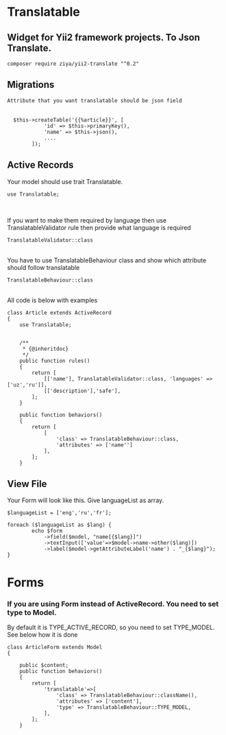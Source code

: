 # Translatable
## Widget for Yii2 framework projects. To Json Translate.
`composer require ziya/yii2-translate "^0.2"`

##  Migrations
`Attribute that you want translatable should be json field`
<br/>
<br/>
```
  $this->createTable('{{%article}}', [
            'id' => $this->primaryKey(),
            'name' => $this->json(),
            ....
        ]);
```

## Active Records
Your model should use trait Translatable.
```
use Translatable; 
```
<br/>

If you want to make them required by language then use TranslatableValidator 
rule then provide what language is required

```
TranslatableValidator::class
```
<br/>
You have to use TranslatableBehaviour class and show which attribute should follow translatable

```
TranslatableBehaviour::class
```
<br/>
All code is below with examples
<br/>

```
class Article extends ActiveRecord
{
    use Translatable; 


    /**
     * {@inheritdoc}
     */
    public function rules()
    {
        return [
            [['name'], TranslatableValidator::class, 'languages' => ['uz','ru']],
            [['description'],'safe'],
        ];
    }

    public function behaviors()
    {
        return [
            [
                'class' => TranslatableBehaviour::class,
                'attributes' => ['name'']
            ],
        ];
    }
```

## View File
Your Form will look like this. Give languageList as array.
```
$languageList = ['eng','ru','fr'];

foreach ($languageList as $lang) {
        echo $form
            ->field($model, "name[{$lang}]")
            ->textInput(['value'=>$model->name->other($lang)])
            ->label($model->getAttributeLabel('name') . "_{$lang}");
}
```


# Forms
### If you are using Form instead of ActiveRecord. You need to set type to Model.
By default it is TYPE_ACTIVE_RECORD, so you need to set TYPE_MODEL. See below how it is done
```
class ArticleForm extends Model
{
    
    public $content;
    public function behaviors()
    {
        return [
            'translatable'=>[
                'class' => TranslatableBehaviour::className(),
                'attributes' => ['content'],
                'type' => TranslatableBehaviour::TYPE_MODEL,
            ],
        ];
    }
```
